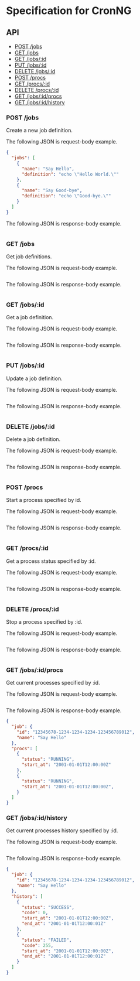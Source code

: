 # Specification for CronNG

## API

* [POST /jobs](#post-jobs)
* [GET /jobs](#get-jobs)
* [GET /jobs/:id](#get-jobs-id)
* [PUT /jobs/:id](#put-jobs-id)
* [DELETE /jobs/:id](#delete-jobs-id)
* [POST /procs](#post-procs)
* [GET /procs/:id](#get-procs-id)
* [DELETE /procs/:id](#delete-procs-id)
* [GET /jobs/:id/procs](#get-jobs-id-procs)
* [GET /jobs/:id/history](#get-jobs-id-history)

### POST /jobs

Create a new job definition.

The following JSON is request-body example.

```json
{
  "jobs": [
    {
      "name": "Say Hello",
      "definition": "echo \"Hello World.\""
    },
    {
      "name": "Say Good-bye",
      "definition": "echo \"Good-bye.\""
    }
  ]
}
```

The following JSON is response-body example.

```json
```

### GET /jobs

Get job definitions.

The following JSON is request-body example.

```json

```

The following JSON is response-body example.

```json

```

### GET /jobs/:id

Get a job definition.

The following JSON is request-body example.

```json

```

The following JSON is response-body example.

```json
```

### PUT /jobs/:id

Update a job definition.

The following JSON is request-body example.

```json

```

The following JSON is response-body example.

```json
```

### DELETE /jobs/:id

Delete a job definition.

The following JSON is request-body example.

```json

```

The following JSON is response-body example.

```json
```

### POST /procs

Start a process specified by id.

The following JSON is request-body example.

```json

```

The following JSON is response-body example.

```json
```

### GET /procs/:id

Get a process status specified by :id.

The following JSON is request-body example.

```json

```

The following JSON is response-body example.

```json
```

### DELETE /procs/:id

Stop a process specified by :id.

The following JSON is request-body example.

```json

```

The following JSON is response-body example.

```json
```

### GET /jobs/:id/procs

Get current processes specified by :id.

The following JSON is request-body example.

```json

```

The following JSON is response-body example.

```json
{
  "job": {
    "id": "12345678-1234-1234-1234-123456789012",
    "name": "Say Hello"
  },
  "procs": [
    {
      "status": "RUNNING",
      "start_at": "2001-01-01T12:00:00Z"
    },
    {
      "status": "RUNNING",
      "start_at": "2001-01-01T12:00:00Z",
    }
  ]
}
```

### GET /jobs/:id/history

Get current processes history specified by :id.

The following JSON is request-body example.

```json
```

The following JSON is response-body example.

```json
{
  "job": {
    "id": "12345678-1234-1234-1234-123456789012",
    "name": "Say Hello"
  },
  "history": [
    {
      "status": "SUCCESS",
      "code": 0,
      "start_at": "2001-01-01T12:00:00Z",
      "end_at": "2001-01-01T12:00:01Z"
    },
    {
      "status": "FAILED",
      "code": 255,
      "start_at": "2001-01-01T12:00:00Z",
      "end_at": "2001-01-01T12:00:01Z"
    }
  ]
}
```
